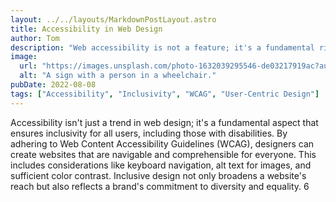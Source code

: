 ```yaml
---
layout: ../../layouts/MarkdownPostLayout.astro
title: Accessibility in Web Design
author: Tom
description: "Web accessibility is not a feature; it's a fundamental right. By designing for all users, we create a digital world that's inclusive, egalitarian, and respectful. It's about building bridges across the digital divide and ensuring everyone has equal access to information and technology."
image:
  url: "https://images.unsplash.com/photo-1632039295546-de03217919ac?auto=format&fit=crop&q=80&w=1974&ixlib=rb-4.0.3&ixid=M3wxMjA3fDB8MHxwaG90by1wYWdlfHx8fGVufDB8fHx8fA%3D%3D"
  alt: "A sign with a person in a wheelchair."
pubDate: 2022-08-08
tags: ["Accessibility", "Inclusivity", "WCAG", "User-Centric Design"]
---
```


Accessibility isn't just a trend in web design; it's a fundamental aspect that ensures inclusivity for all users, including those with disabilities. By adhering to Web Content Accessibility Guidelines (WCAG), designers can create websites that are navigable and comprehensible for everyone. This includes considerations like keyboard navigation, alt text for images, and sufficient color contrast. Inclusive design not only broadens a website's reach but also reflects a brand's commitment to diversity and equality.
6
